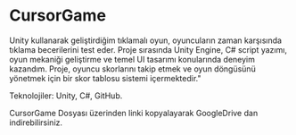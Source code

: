 # CursorGame
Unity kullanarak geliştirdiğim tıklamalı oyun, oyuncuların zaman karşısında tıklama becerilerini test eder. Proje sırasında Unity Engine, C# script yazımı, oyun mekaniği geliştirme ve temel UI tasarımı konularında deneyim kazandım. Proje, oyuncu skorlarını takip etmek ve oyun döngüsünü yönetmek için bir skor tablosu sistemi içermektedir."


Teknolojiler: Unity, C#, GitHub.

CursorGame Dosyası üzerinden linki kopyalayarak GoogleDrive dan indirebilirsiniz.
